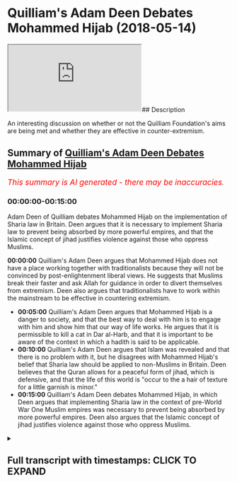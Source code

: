 # Quilliam's Adam Deen Debates Mohammed Hijab (2018-05-14)

<iframe loading='lazy' allow='autoplay' src='https://www.youtube.com/embed/-Hi57tuW-OI'></iframe>## Description

An interesting discussion on whether or not the Quilliam Foundation's aims are being met and whether they are effective in counter-extremism.

## Summary of [Quilliam's Adam Deen Debates Mohammed Hijab](https://www.youtube.com/watch?v=-Hi57tuW-OI)


*<span style="color:red; font-size:125%">This summary is AI generated - there may be inaccuracies</span>. [](/)*

### <a onclick="modifyYTiframeseektime('0')">00:00:00-00:15:00</a>

Adam Deen of Quilliam debates Mohammed Hijab on the implementation of Sharia law in Britain. Deen argues that it is necessary to implement Sharia law to prevent being absorbed by more powerful empires, and that the Islamic concept of jihad justifies violence against those who oppress Muslims.

**<a onclick="modifyYTiframeseektime('0')">00:00:00</a>** Quilliam's Adam Deen argues that Mohammed Hijab does not have a place working together with traditionalists because they will not be convinced by post-enlightenment liberal views. He suggests that Muslims break their faster and ask Allah for guidance in order to divert themselves from extremism. Deen also argues that traditionalists have to work within the mainstream to be effective in countering extremism.
* **<a onclick="modifyYTiframeseektime('300')">00:05:00</a>** Quilliam's Adam Deen argues that Mohammed Hijab is a danger to society, and that the best way to deal with him is to engage with him and show him that our way of life works. He argues that it is permissible to kill a cat in Dar al-Harb, and that it is important to be aware of the context in which a hadith is said to be applicable.
* **<a onclick="modifyYTiframeseektime('600')">00:10:00</a>** Quilliam's Adam Deen argues that Islam was revealed and that there is no problem with it, but he disagrees with Mohammed Hijab's belief that Sharia law should be applied to non-Muslims in Britain. Deen believes that the Quran allows for a peaceful form of jihad, which is defensive, and that the life of this world is "occur to the a hair of texture for a little garnish is minor."
* **<a onclick="modifyYTiframeseektime('900')">00:15:00</a>** Quilliam's Adam Deen debates Mohammed Hijab, in which Deen argues that implementing Sharia law in the context of pre-World War One Muslim empires was necessary to prevent being absorbed by more powerful empires. Deen also argues that the Islamic concept of jihad justifies violence against those who oppress Muslims.

<details><summary><h2>Full transcript with timestamps: CLICK TO EXPAND</h2></summary>

<a onclick="modifyYTiframeseektime('0')">0:00:00</a> you're in my opinion in my humble  
<a onclick="modifyYTiframeseektime('2')">0:00:02</a> opinion yeah I've been I've seen a  
<a onclick="modifyYTiframeseektime('4')">0:00:04</a> couple of things and heard a couple of  
<a onclick="modifyYTiframeseektime('5')">0:00:05</a> things of imagine ours yeah I've seen  
<a onclick="modifyYTiframeseektime('7')">0:00:07</a> and heard it and I've seen what you have  
<a onclick="modifyYTiframeseektime('8')">0:00:08</a> to say and I heard what you have to say  
<a onclick="modifyYTiframeseektime('10')">0:00:10</a> in my humble opinion it makes no sense  
<a onclick="modifyYTiframeseektime('12')">0:00:12</a> for you to be working together  
<a onclick="modifyYTiframeseektime('15')">0:00:15</a> you're more you're more online or you're  
<a onclick="modifyYTiframeseektime('19')">0:00:19</a> more Center ground in the sense of  
<a onclick="modifyYTiframeseektime('21')">0:00:21</a> Islamic traditionalism in fact I  
<a onclick="modifyYTiframeseektime('23')">0:00:23</a> genuinely do believe that if you  
<a onclick="modifyYTiframeseektime('26')">0:00:26</a> actually voiced your opinion in a public  
<a onclick="modifyYTiframeseektime('28')">0:00:28</a> platform yeah maybe you maybe you  
<a onclick="modifyYTiframeseektime('30')">0:00:30</a> reprimand you say this is wrong okay in  
<a onclick="modifyYTiframeseektime('33')">0:00:33</a> that case you need to make very clear  
<a onclick="modifyYTiframeseektime('35')">0:00:35</a> because the fingers look my opinion on  
<a onclick="modifyYTiframeseektime('38')">0:00:38</a> Quilliam is that it doesn't it doesn't  
<a onclick="modifyYTiframeseektime('40')">0:00:40</a> help counter extremism this is working  
<a onclick="modifyYTiframeseektime('42')">0:00:42</a> the wrong strategies well I reckon let  
<a onclick="modifyYTiframeseektime('44')">0:00:44</a> me tell you something I reckon we do the  
<a onclick="modifyYTiframeseektime('46')">0:00:46</a> best counter extremist work and that's  
<a onclick="modifyYTiframeseektime('47')">0:00:47</a> know when I say we I'm not talking about  
<a onclick="modifyYTiframeseektime('49')">0:00:49</a> me I'm talking about people that are  
<a onclick="modifyYTiframeseektime('51')">0:00:51</a> traditionalists I'm not talking about me  
<a onclick="modifyYTiframeseektime('52')">0:00:52</a> well I'll tell you why I tell you why  
<a onclick="modifyYTiframeseektime('54')">0:00:54</a> but the problem is do traditional ideas  
<a onclick="modifyYTiframeseektime('56')">0:00:56</a> a lot of you believe it anyways we've  
<a onclick="modifyYTiframeseektime('59')">0:00:59</a> come to that conclusion I was going to  
<a onclick="modifyYTiframeseektime('60')">0:01:00</a> say she was this Adam listen yeah look  
<a onclick="modifyYTiframeseektime('63')">0:01:03</a> this is the way to deal with extremism  
<a onclick="modifyYTiframeseektime('67')">0:01:07</a> in my opinion you could take it policy  
<a onclick="modifyYTiframeseektime('69')">0:01:09</a> or recommendation throw it in the bin  
<a onclick="modifyYTiframeseektime('71')">0:01:11</a> use it do whatever you wanna do if  
<a onclick="modifyYTiframeseektime('73')">0:01:13</a> you're serious about it okay do not work  
<a onclick="modifyYTiframeseektime('76')">0:01:16</a> with people who are to the Muslim  
<a onclick="modifyYTiframeseektime('79')">0:01:19</a> community seen as not helping or not  
<a onclick="modifyYTiframeseektime('83')">0:01:23</a> helpful people like Majid know us  
<a onclick="modifyYTiframeseektime('84')">0:01:24</a> because he's not like you he's very much  
<a onclick="modifyYTiframeseektime('87')">0:01:27</a> against Islam in many aspects of Muslims  
<a onclick="modifyYTiframeseektime('89')">0:01:29</a> and in our opinion and our penis our  
<a onclick="modifyYTiframeseektime('91')">0:01:31</a> subjective opinion no problem that's  
<a onclick="modifyYTiframeseektime('93')">0:01:33</a> number one free yourself from Rosana  
<a onclick="modifyYTiframeseektime('94')">0:01:34</a> videos number two what you've got to do  
<a onclick="modifyYTiframeseektime('96')">0:01:36</a> is you've gotta work within the  
<a onclick="modifyYTiframeseektime('99')">0:01:39</a> framework Muslims that let me tell you  
<a onclick="modifyYTiframeseektime('100')">0:01:40</a> this candidly and clearly for you to  
<a onclick="modifyYTiframeseektime('102')">0:01:42</a> hear please if you're serious about  
<a onclick="modifyYTiframeseektime('104')">0:01:44</a> countering extremism listen to I'm  
<a onclick="modifyYTiframeseektime('106')">0:01:46</a> saying Muslims are have decided or are  
<a onclick="modifyYTiframeseektime('109')">0:01:49</a> about to decide to blow themselves up  
<a onclick="modifyYTiframeseektime('111')">0:01:51</a> yeah on a train or on a plane or an  
<a onclick="modifyYTiframeseektime('116')">0:01:56</a> automobile whoever may be those  
<a onclick="modifyYTiframeseektime('119')">0:01:59</a> individuals will not be convinced by the  
<a onclick="modifyYTiframeseektime('123')">0:02:03</a> rhetoric of post-enlightenment they will  
<a onclick="modifyYTiframeseektime('126')">0:02:06</a> not be  
<a onclick="modifyYTiframeseektime('127')">0:02:07</a> let me tell you why because they will  
<a onclick="modifyYTiframeseektime('131')">0:02:11</a> not be convinced by post-enlightenment  
<a onclick="modifyYTiframeseektime('134')">0:02:14</a> liberal istic the Democratic reasoning  
<a onclick="modifyYTiframeseektime('137')">0:02:17</a> they can only be convinced they can only  
<a onclick="modifyYTiframeseektime('141')">0:02:21</a> and will only be convinced those  
<a onclick="modifyYTiframeseektime('144')">0:02:24</a> individuals are discredited by the  
<a onclick="modifyYTiframeseektime('148')">0:02:28</a> Muslim community yes yes they're  
<a onclick="modifyYTiframeseektime('150')">0:02:30</a> discredited but opposed I'm not saying  
<a onclick="modifyYTiframeseektime('151')">0:02:31</a> that they have no knowledge I'm not  
<a onclick="modifyYTiframeseektime('153')">0:02:33</a> saying this but thank you within the  
<a onclick="modifyYTiframeseektime('154')">0:02:34</a> tradition no they don't really because  
<a onclick="modifyYTiframeseektime('156')">0:02:36</a> they're saying things which are let me  
<a onclick="modifyYTiframeseektime('157')">0:02:37</a> tell you what let me never say so how to  
<a onclick="modifyYTiframeseektime('158')">0:02:38</a> please do that no I do them say that you  
<a onclick="modifyYTiframeseektime('161')">0:02:41</a> can break your faster ask of time  
<a onclick="modifyYTiframeseektime('162')">0:02:42</a> according to yes yeah I'm sorry opinion  
<a onclick="modifyYTiframeseektime('166')">0:02:46</a> could be of the many others are the  
<a onclick="modifyYTiframeseektime('168')">0:02:48</a> opinions are very much isolated yeah but  
<a onclick="modifyYTiframeseektime('170')">0:02:50</a> it's very opinion no but it's not  
<a onclick="modifyYTiframeseektime('172')">0:02:52</a> mainstream second you have to work  
<a onclick="modifyYTiframeseektime('175')">0:02:55</a> within the mainstream news mainstream no  
<a onclick="modifyYTiframeseektime('179')">0:02:59</a> mainstream no no no there is a  
<a onclick="modifyYTiframeseektime('181')">0:03:01</a> mainstream traditional there's a  
<a onclick="modifyYTiframeseektime('182')">0:03:02</a> Scholastic for this university it's not  
<a onclick="modifyYTiframeseektime('186')">0:03:06</a> it's a one-person no it's not it's what  
<a onclick="modifyYTiframeseektime('189')">0:03:09</a> tell me where it says they don't do the  
<a onclick="modifyYTiframeseektime('191')">0:03:11</a> reflection like that it is a but were  
<a onclick="modifyYTiframeseektime('193')">0:03:13</a> supported by us no no I have not my  
<a onclick="modifyYTiframeseektime('196')">0:03:16</a> district 12 medium for me I know trust  
<a onclick="modifyYTiframeseektime('198')">0:03:18</a> me they don't have a legend like that  
<a onclick="modifyYTiframeseektime('199')">0:03:19</a> yeah they don't have a legend they have  
<a onclick="modifyYTiframeseektime('200')">0:03:20</a> to have some power we they have to work  
<a onclick="modifyYTiframeseektime('201')">0:03:21</a> these guys tomorrow and these guys who  
<a onclick="modifyYTiframeseektime('204')">0:03:24</a> are just credited in their own right  
<a onclick="modifyYTiframeseektime('205')">0:03:25</a> trust me who's the leader of us are now  
<a onclick="modifyYTiframeseektime('210')">0:03:30</a> is completely discredited in the Muslim  
<a onclick="modifyYTiframeseektime('212')">0:03:32</a> world you should know this yeah okay now  
<a onclick="modifyYTiframeseektime('214')">0:03:34</a> I'm not saying he doesn't have any  
<a onclick="modifyYTiframeseektime('215')">0:03:35</a> knowledge but it is no problem listen to  
<a onclick="modifyYTiframeseektime('218')">0:03:38</a> me what I'm saying to you candidly and  
<a onclick="modifyYTiframeseektime('221')">0:03:41</a> clearly yeah is that if you're serious  
<a onclick="modifyYTiframeseektime('223')">0:03:43</a> about seriously you want to stop people  
<a onclick="modifyYTiframeseektime('226')">0:03:46</a> blowing themselves up full stop yeah you  
<a onclick="modifyYTiframeseektime('228')">0:03:48</a> want to stop here killing and this and  
<a onclick="modifyYTiframeseektime('230')">0:03:50</a> that I want to do the same thing maybe  
<a onclick="modifyYTiframeseektime('231')">0:03:51</a> we have different reasons for the minute  
<a onclick="modifyYTiframeseektime('232')">0:03:52</a> maybe you mean imagine have different  
<a onclick="modifyYTiframeseektime('234')">0:03:54</a> reasons for doing it maybe me and the  
<a onclick="modifyYTiframeseektime('236')">0:03:56</a> government of Britain have the reason  
<a onclick="modifyYTiframeseektime('237')">0:03:57</a> for doing it  
<a onclick="modifyYTiframeseektime('238')">0:03:58</a> we have different reasons for doing it  
<a onclick="modifyYTiframeseektime('239')">0:03:59</a> we actually do have different I'm the  
<a onclick="modifyYTiframeseektime('241')">0:04:01</a> reason why I'm doing it is to protect my  
<a onclick="modifyYTiframeseektime('243')">0:04:03</a> own community I'll tell you straight  
<a onclick="modifyYTiframeseektime('244')">0:04:04</a> forward yeah because the first  
<a onclick="modifyYTiframeseektime('246')">0:04:06</a> corruption is a deviant ideology that  
<a onclick="modifyYTiframeseektime('248')">0:04:08</a> they're gonna be following which could  
<a onclick="modifyYTiframeseektime('249')">0:04:09</a> take them out of the slammer together my  
<a onclick="modifyYTiframeseektime('250')">0:04:10</a> opinion yeah that's the first corruption  
<a onclick="modifyYTiframeseektime('252')">0:04:12</a> I want to protect them from that before  
<a onclick="modifyYTiframeseektime('255')">0:04:15</a> anything else that's not war  
<a onclick="modifyYTiframeseektime('257')">0:04:17</a> so here what I'm saying is if you're  
<a onclick="modifyYTiframeseektime('259')">0:04:19</a> really serious about that you need to  
<a onclick="modifyYTiframeseektime('261')">0:04:21</a> join you need to free yourselves from  
<a onclick="modifyYTiframeseektime('264')">0:04:24</a> those individuals who are completely  
<a onclick="modifyYTiframeseektime('265')">0:04:25</a> discredited for in the Muslim community  
<a onclick="modifyYTiframeseektime('266')">0:04:26</a> and then you need to equip yourself with  
<a onclick="modifyYTiframeseektime('269')">0:04:29</a> the traditional knowledge that I'm sure  
<a onclick="modifyYTiframeseektime('270')">0:04:30</a> you have some basis on that and then you  
<a onclick="modifyYTiframeseektime('272')">0:04:32</a> have to join those traditionalists who  
<a onclick="modifyYTiframeseektime('275')">0:04:35</a> work within the tradition the mainstream  
<a onclick="modifyYTiframeseektime('277')">0:04:37</a> tradition well talk about a form of that  
<a onclick="modifyYTiframeseektime('279')">0:04:39</a> head etc in order to try and divert  
<a onclick="modifyYTiframeseektime('282')">0:04:42</a> those people away using that rhetoric  
<a onclick="modifyYTiframeseektime('284')">0:04:44</a> the post-enlightenment rhetoric works  
<a onclick="modifyYTiframeseektime('286')">0:04:46</a> with the British public  
<a onclick="modifyYTiframeseektime('288')">0:04:48</a> you know non-muslims really well I'm  
<a onclick="modifyYTiframeseektime('290')">0:04:50</a> telling you but it does not work with  
<a onclick="modifyYTiframeseektime('292')">0:04:52</a> someone who's about to kill some some  
<a onclick="modifyYTiframeseektime('294')">0:04:54</a> people during the sanest point someone  
<a onclick="modifyYTiframeseektime('297')">0:04:57</a> who's gonna blow themselves up if  
<a onclick="modifyYTiframeseektime('298')">0:04:58</a> someone says look it's not very  
<a onclick="modifyYTiframeseektime('299')">0:04:59</a> democratic what you're doing yeah  
<a onclick="modifyYTiframeseektime('300')">0:05:00</a> freedom of speech and exertion listen  
<a onclick="modifyYTiframeseektime('302')">0:05:02</a> man I'm proposing freedom of speech  
<a onclick="modifyYTiframeseektime('304')">0:05:04</a> exactly that's exactly right he's gonna  
<a onclick="modifyYTiframeseektime('306')">0:05:06</a> give him fuel and energy and yeah what  
<a onclick="modifyYTiframeseektime('309')">0:05:09</a> he needs is someone to come to him and  
<a onclick="modifyYTiframeseektime('311')">0:05:11</a> say listen okay let me trace ensuring I  
<a onclick="modifyYTiframeseektime('313')">0:05:13</a> know I'm not saying it's you I'm saying  
<a onclick="modifyYTiframeseektime('315')">0:05:15</a> that what he this guy needs what this  
<a onclick="modifyYTiframeseektime('317')">0:05:17</a> guy needs is that he's about to blow  
<a onclick="modifyYTiframeseektime('318')">0:05:18</a> himself up I'm not taking the credit for  
<a onclick="modifyYTiframeseektime('320')">0:05:20</a> myself Allah yeah a lot of people win  
<a onclick="modifyYTiframeseektime('322')">0:05:22</a> the dollars in a lot of the Messiah the  
<a onclick="modifyYTiframeseektime('327')">0:05:27</a> mâche particularly yeah those who are  
<a onclick="modifyYTiframeseektime('329')">0:05:29</a> very engrossed in the traditional works  
<a onclick="modifyYTiframeseektime('331')">0:05:31</a> yeah they are in my opinion the  
<a onclick="modifyYTiframeseektime('334')">0:05:34</a> frontline of the radical izing people in  
<a onclick="modifyYTiframeseektime('335')">0:05:35</a> that same way that we talked about when  
<a onclick="modifyYTiframeseektime('337')">0:05:37</a> we say D radical I think we're talking  
<a onclick="modifyYTiframeseektime('338')">0:05:38</a> about stopping them from blowing  
<a onclick="modifyYTiframeseektime('339')">0:05:39</a> themselves up you know why because they  
<a onclick="modifyYTiframeseektime('341')">0:05:41</a> bring those guys to the corner and they  
<a onclick="modifyYTiframeseektime('343')">0:05:43</a> say you know what you know what you're  
<a onclick="modifyYTiframeseektime('344')">0:05:44</a> doing here it goes against this Quranic  
<a onclick="modifyYTiframeseektime('346')">0:05:46</a> verse and that's gonna do yeah for the  
<a onclick="modifyYTiframeseektime('348')">0:05:48</a> concept  
<a onclick="modifyYTiframeseektime('351')">0:05:51</a> the harp looks what you say to a second  
<a onclick="modifyYTiframeseektime('356')">0:05:56</a> harm done Islam not harm the harp is  
<a onclick="modifyYTiframeseektime('363')">0:06:03</a> where wars happening yeah no problem  
<a onclick="modifyYTiframeseektime('365')">0:06:05</a> you someone comes to you and says I  
<a onclick="modifyYTiframeseektime('367')">0:06:07</a> believe our internal heart say no  
<a onclick="modifyYTiframeseektime('369')">0:06:09</a> problem so you say to Adam say Donnell  
<a onclick="modifyYTiframeseektime('371')">0:06:11</a> hug for those who believe in it means  
<a onclick="modifyYTiframeseektime('373')">0:06:13</a> the place of war say I agree no problem  
<a onclick="modifyYTiframeseektime('375')">0:06:15</a> we believe we're in that were happy yeah  
<a onclick="modifyYTiframeseektime('376')">0:06:16</a> no problem yeah how would you deal with  
<a onclick="modifyYTiframeseektime('378')">0:06:18</a> that individual I'm asking you  
<a onclick="modifyYTiframeseektime('380')">0:06:20</a> I mean I'm this is a bit of a training  
<a onclick="modifyYTiframeseektime('381')">0:06:21</a> now I'm not saying that you need it but  
<a onclick="modifyYTiframeseektime('382')">0:06:22</a> a bit of a training I'm saying I'm a  
<a onclick="modifyYTiframeseektime('384')">0:06:24</a> radical I'm coming to you nam say look  
<a onclick="modifyYTiframeseektime('385')">0:06:25</a> we're in dar al-harb  
<a onclick="modifyYTiframeseektime('387')">0:06:27</a> we're in the place of war how we're  
<a onclick="modifyYTiframeseektime('388')">0:06:28</a> going to how would you come to this I  
<a onclick="modifyYTiframeseektime('392')">0:06:32</a> someone come to you are you gonna say it  
<a onclick="modifyYTiframeseektime('394')">0:06:34</a> was very undemocratic is irrational he's  
<a onclick="modifyYTiframeseektime('396')">0:06:36</a> gonna say you know I don't care about  
<a onclick="modifyYTiframeseektime('397')">0:06:37</a> democracy and I've got my own  
<a onclick="modifyYTiframeseektime('398')">0:06:38</a> rationality I'm gonna kill the guy  
<a onclick="modifyYTiframeseektime('401')">0:06:41</a> how would you do with it would instruct  
<a onclick="modifyYTiframeseektime('404')">0:06:44</a> identification okay he sees he's going  
<a onclick="modifyYTiframeseektime('410')">0:06:50</a> to say look we've got Adam Dean versus  
<a onclick="modifyYTiframeseektime('412')">0:06:52</a> in mocha Dhamma I'm gonna take no Kodama  
<a onclick="modifyYTiframeseektime('414')">0:06:54</a> because Adam Dean is not trained  
<a onclick="modifyYTiframeseektime('415')">0:06:55</a> Islamically it doesn't have the Arabic  
<a onclick="modifyYTiframeseektime('417')">0:06:57</a> language etc ethnic Adama is that a  
<a onclick="modifyYTiframeseektime('419')">0:06:59</a> mountain I'm going to take him over the  
<a onclick="modifyYTiframeseektime('420')">0:07:00</a> new because he knows more about them  
<a onclick="modifyYTiframeseektime('422')">0:07:02</a> than you . case closed do you know how  
<a onclick="modifyYTiframeseektime('424')">0:07:04</a> to do with it someone comes to you says  
<a onclick="modifyYTiframeseektime('426')">0:07:06</a> Darryl harp I believe I'm in Dar harpeia  
<a onclick="modifyYTiframeseektime('428')">0:07:08</a> say ok no problem let's take for the  
<a onclick="modifyYTiframeseektime('430')">0:07:10</a> sake of argument $1 have we're a place  
<a onclick="modifyYTiframeseektime('431')">0:07:11</a> of war you know he says to them first  
<a onclick="modifyYTiframeseektime('433')">0:07:13</a> question  
<a onclick="modifyYTiframeseektime('435')">0:07:15</a> is it okay to kill a cat in Darla harp  
<a onclick="modifyYTiframeseektime('438')">0:07:18</a> first question this is a training now  
<a onclick="modifyYTiframeseektime('441')">0:07:21</a> hope the quillion  
<a onclick="modifyYTiframeseektime('442')">0:07:22</a> who guys there they're listening you  
<a onclick="modifyYTiframeseektime('444')">0:07:24</a> said - is it okay to kill a cat in  
<a onclick="modifyYTiframeseektime('446')">0:07:26</a> Darryl hunt it's okay  
<a onclick="modifyYTiframeseektime('448')">0:07:28</a> what is he gonna say he's gonna say no  
<a onclick="modifyYTiframeseektime('452')">0:07:32</a> it's not okay if he knows anything you  
<a onclick="modifyYTiframeseektime('453')">0:07:33</a> say no i don't know actually i don't  
<a onclick="modifyYTiframeseektime('455')">0:07:35</a> know i say what the hadith of the woman  
<a onclick="modifyYTiframeseektime('457')">0:07:37</a> that killed at the torture the catch to  
<a onclick="modifyYTiframeseektime('458')">0:07:38</a> go to hell yeah okay fine  
<a onclick="modifyYTiframeseektime('460')">0:07:40</a> it's killing a cat Haram yes is it Haram  
<a onclick="modifyYTiframeseektime('464')">0:07:44</a> in Donnell harm and Donnell Islam yes  
<a onclick="modifyYTiframeseektime('467')">0:07:47</a> how do we know is how I'm in both places  
<a onclick="modifyYTiframeseektime('469')">0:07:49</a> because there's no reason for us to  
<a onclick="modifyYTiframeseektime('471')">0:07:51</a> believe that this general rule is not  
<a onclick="modifyYTiframeseektime('474')">0:07:54</a> applicable at dar al-harb be fine  
<a onclick="modifyYTiframeseektime('477')">0:07:57</a> let's take you to the next step is it  
<a onclick="modifyYTiframeseektime('479')">0:07:59</a> Haram to kill a child a baby in Donnell  
<a onclick="modifyYTiframeseektime('481')">0:08:01</a> harm of course why because you know it's  
<a onclick="modifyYTiframeseektime('484')">0:08:04</a> Haram to kill and a burrito member hala  
<a onclick="modifyYTiframeseektime('486')">0:08:06</a> hala who call it the Prophet told us  
<a onclick="modifyYTiframeseektime('488')">0:08:08</a> straightforwardly that McKenna Ali her  
<a onclick="modifyYTiframeseektime('491')">0:08:11</a> and took Kyle when the woman was killed  
<a onclick="modifyYTiframeseektime('492')">0:08:12</a> in the battlefield he said it wasn't for  
<a onclick="modifyYTiframeseektime('494')">0:08:14</a> her to be killed fine so he huh yes  
<a onclick="modifyYTiframeseektime('497')">0:08:17</a> What did he say say fine so killing  
<a onclick="modifyYTiframeseektime('503')">0:08:23</a> civilians whether it be in double its  
<a onclick="modifyYTiframeseektime('505')">0:08:25</a> level then he's going to say okay well  
<a onclick="modifyYTiframeseektime('507')">0:08:27</a> you know you make a point this hadith  
<a onclick="modifyYTiframeseektime('509')">0:08:29</a> Makenna Makenna and yeah when they  
<a onclick="modifyYTiframeseektime('514')">0:08:34</a> killed children accidentally and they  
<a onclick="modifyYTiframeseektime('517')">0:08:37</a> said don't worry there they all said  
<a onclick="modifyYTiframeseektime('525')">0:08:45</a> excellent put in context and what is it  
<a onclick="modifyYTiframeseektime('531')">0:08:51</a> Saudis all these oh no it doesn't  
<a onclick="modifyYTiframeseektime('539')">0:08:59</a> because one lie it works because he will  
<a onclick="modifyYTiframeseektime('542')">0:09:02</a> I can give you the testimonials brother  
<a onclick="modifyYTiframeseektime('544')">0:09:04</a> you know we might do we might get you  
<a onclick="modifyYTiframeseektime('546')">0:09:06</a> alive because I the beginning of this  
<a onclick="modifyYTiframeseektime('548')">0:09:08</a> discussion I said you look what measure  
<a onclick="modifyYTiframeseektime('550')">0:09:10</a> what way of measuring yeah your success  
<a onclick="modifyYTiframeseektime('553')">0:09:13</a> in terms of counter extremism as Lackey  
<a onclick="modifyYTiframeseektime('555')">0:09:15</a> cooler yeah and you said really we have  
<a onclick="modifyYTiframeseektime('557')">0:09:17</a> some things here and there we know it's  
<a onclick="modifyYTiframeseektime('558')">0:09:18</a> trivial or whatever I'm saying should we  
<a onclick="modifyYTiframeseektime('560')">0:09:20</a> have a neutral exactly but on the ground  
<a onclick="modifyYTiframeseektime('563')">0:09:23</a> people that are actually in prison yes  
<a onclick="modifyYTiframeseektime('565')">0:09:25</a> that we engage with I'm telling you our  
<a onclick="modifyYTiframeseektime('568')">0:09:28</a> way actually today they disavow their  
<a onclick="modifyYTiframeseektime('571')">0:09:31</a> extreme no problems while they're like  
<a onclick="modifyYTiframeseektime('572')">0:09:32</a> that consider we've got people that  
<a onclick="modifyYTiframeseektime('574')">0:09:34</a> we've actually gone live like well like  
<a onclick="modifyYTiframeseektime('577')">0:09:37</a> well like well like well like our way  
<a onclick="modifyYTiframeseektime('582')">0:09:42</a> works Doodle white because do you know  
<a onclick="modifyYTiframeseektime('585')">0:09:45</a> why are we that's nice saying al Qaeda  
<a onclick="modifyYTiframeseektime('588')">0:09:48</a> takes people away from Isis  
<a onclick="modifyYTiframeseektime('591')">0:09:51</a> yeah and they join outside and they say  
<a onclick="modifyYTiframeseektime('593')">0:09:53</a> well lucky it works no no well it  
<a onclick="modifyYTiframeseektime('597')">0:09:57</a> depends you're taking them away from  
<a onclick="modifyYTiframeseektime('599')">0:09:59</a> being jihadist yeah it's God's what's  
<a onclick="modifyYTiframeseektime('603')">0:10:03</a> wrong yeah but good is just as well no  
<a onclick="modifyYTiframeseektime('606')">0:10:06</a> problem it's an idea no sir  
<a onclick="modifyYTiframeseektime('609')">0:10:09</a> Islam was revealed there was a  
<a onclick="modifyYTiframeseektime('610')">0:10:10</a> historical come no problem but he's  
<a onclick="modifyYTiframeseektime('612')">0:10:12</a> saying the hand stupid to listen to  
<a onclick="modifyYTiframeseektime('615')">0:10:15</a> who's the person who says I'm gonna cut  
<a onclick="modifyYTiframeseektime('617')">0:10:17</a> the handle I'm not saying that we should  
<a onclick="modifyYTiframeseektime('622')">0:10:22</a> cut the handle treat the thief that's  
<a onclick="modifyYTiframeseektime('623')">0:10:23</a> what I'm saying yeah already I will do  
<a onclick="modifyYTiframeseektime('628')">0:10:28</a> it anyway I'm saying you know what  
<a onclick="modifyYTiframeseektime('633')">0:10:33</a> affects the British public  
<a onclick="modifyYTiframeseektime('635')">0:10:35</a> Cyril hokum is what the Quran says what  
<a onclick="modifyYTiframeseektime('638')">0:10:38</a> the hadith says 1001 is implemented  
<a onclick="modifyYTiframeseektime('640')">0:10:40</a> let's talk what affects the British  
<a onclick="modifyYTiframeseektime('644')">0:10:44</a> public not Cyril hokum I can walk around  
<a onclick="modifyYTiframeseektime('646')">0:10:46</a> in my heart and my brain now listen to  
<a onclick="modifyYTiframeseektime('649')">0:10:49</a> me and believe in my heart in my brain  
<a onclick="modifyYTiframeseektime('651')">0:10:51</a> that actually if all the conditions are  
<a onclick="modifyYTiframeseektime('654')">0:10:54</a> met and this and that no preventers are  
<a onclick="modifyYTiframeseektime('655')">0:10:55</a> in place and we lived in a Muslim  
<a onclick="modifyYTiframeseektime('658')">0:10:58</a> country that you know the penis of love  
<a onclick="modifyYTiframeseektime('660')">0:11:00</a> car in the hand off is the most  
<a onclick="modifyYTiframeseektime('661')">0:11:01</a> beneficial one whoever does that my  
<a onclick="modifyYTiframeseektime('664')">0:11:04</a> belief will ever manifest itself in a  
<a onclick="modifyYTiframeseektime('666')">0:11:06</a> sociological environment it will never  
<a onclick="modifyYTiframeseektime('669')">0:11:09</a> ever mean please wait it will never  
<a onclick="modifyYTiframeseektime('673')">0:11:13</a> manifest itself for the social it has no  
<a onclick="modifyYTiframeseektime('675')">0:11:15</a> implications on the British public  
<a onclick="modifyYTiframeseektime('677')">0:11:17</a> because I don't believe any of the  
<a onclick="modifyYTiframeseektime('679')">0:11:19</a> Sharia law is applicable to non-muslims  
<a onclick="modifyYTiframeseektime('681')">0:11:21</a> any of it and you're not praying not  
<a onclick="modifyYTiframeseektime('683')">0:11:23</a> fasting not hai jab none of it is  
<a onclick="modifyYTiframeseektime('685')">0:11:25</a> applicable to the British non-muslim  
<a onclick="modifyYTiframeseektime('687')">0:11:27</a> public stealing yes not apostasy all of  
<a onclick="modifyYTiframeseektime('690')">0:11:30</a> that is not applicable in Britain  
<a onclick="modifyYTiframeseektime('692')">0:11:32</a> so here Ceylon as a hokum I believe is  
<a onclick="modifyYTiframeseektime('696')">0:11:36</a> all true but 10 Zeeland implementation I  
<a onclick="modifyYTiframeseektime('700')">0:11:40</a> don't say it's applicable so me and you  
<a onclick="modifyYTiframeseektime('702')">0:11:42</a> have the same our position has the same  
<a onclick="modifyYTiframeseektime('705')">0:11:45</a> effect sociologically if I bring someone  
<a onclick="modifyYTiframeseektime('708')">0:11:48</a> out of blowing themselves up now blowing  
<a onclick="modifyYTiframeseektime('710')">0:11:50</a> someone up does have an effect on the  
<a onclick="modifyYTiframeseektime('712')">0:11:52</a> British public  
<a onclick="modifyYTiframeseektime('712')">0:11:52</a> now British public don't give a damn if  
<a onclick="modifyYTiframeseektime('714')">0:11:54</a> I if I think in my heart that you know  
<a onclick="modifyYTiframeseektime('716')">0:11:56</a> if I lived in an all the Muslim country  
<a onclick="modifyYTiframeseektime('718')">0:11:58</a> and this and that the hand comes off  
<a onclick="modifyYTiframeseektime('719')">0:11:59</a> they don't give a damn fighting back  
<a onclick="modifyYTiframeseektime('721')">0:12:01</a> it's not gonna affect their daily life  
<a onclick="modifyYTiframeseektime('722')">0:12:02</a> but what is gonna affect their daily  
<a onclick="modifyYTiframeseektime('724')">0:12:04</a> life if I blow myself up what they need  
<a onclick="modifyYTiframeseektime('726')">0:12:06</a> but the problem was they need at the  
<a onclick="modifyYTiframeseektime('728')">0:12:08</a> problem with the guy that you're talking  
<a onclick="modifyYTiframeseektime('730')">0:12:10</a> to you  
<a onclick="modifyYTiframeseektime('730')">0:12:10</a> right he's been inducted with these  
<a onclick="modifyYTiframeseektime('732')">0:12:12</a> ideas he would consider you in a  
<a onclick="modifyYTiframeseektime('734')">0:12:14</a> hypocrite because he would say you're  
<a onclick="modifyYTiframeseektime('736')">0:12:16</a> being selected with the hats why because  
<a onclick="modifyYTiframeseektime('752')">0:12:32</a> here you have to understand the  
<a onclick="modifyYTiframeseektime('754')">0:12:34</a> difference the Quran says were Malik ami  
<a onclick="modifyYTiframeseektime('757')">0:12:37</a> de la cultura in true circle to be loved  
<a onclick="modifyYTiframeseektime('760')">0:12:40</a> our humble haya to dunya Roman higher to  
<a onclick="modifyYTiframeseektime('764')">0:12:44</a> dunya fill affinity luckily what is it  
<a onclick="modifyYTiframeseektime('766')">0:12:46</a> true this one of the things that the  
<a onclick="modifyYTiframeseektime('768')">0:12:48</a> general is they say a lot of the time  
<a onclick="modifyYTiframeseektime('769')">0:12:49</a> one of the main verses that they use is  
<a onclick="modifyYTiframeseektime('771')">0:12:51</a> the Taliban through the Toba why don't  
<a onclick="modifyYTiframeseektime('774')">0:12:54</a> you go out and fight when I said when I  
<a onclick="modifyYTiframeseektime('777')">0:12:57</a> said to you fight in the way of Allah  
<a onclick="modifyYTiframeseektime('780')">0:13:00</a> why is it why is it a circle to allowed  
<a onclick="modifyYTiframeseektime('783')">0:13:03</a> that you come that you cling on to the  
<a onclick="modifyYTiframeseektime('785')">0:13:05</a> earth one of the tomb fill higher table  
<a onclick="modifyYTiframeseektime('787')">0:13:07</a> higher to dunya are you happy with this  
<a onclick="modifyYTiframeseektime('789')">0:13:09</a> world well hiya dunya Phil Ashkenazi  
<a onclick="modifyYTiframeseektime('791')">0:13:11</a> luckily why is the life of this world  
<a onclick="modifyYTiframeseektime('793')">0:13:13</a> occur to the a hair of texture for a  
<a onclick="modifyYTiframeseektime('795')">0:13:15</a> little garnish is minor now having said  
<a onclick="modifyYTiframeseektime('798')">0:13:18</a> that now the first thing I'll say is  
<a onclick="modifyYTiframeseektime('800')">0:13:20</a> them okay the Quran says melaku either  
<a onclick="modifyYTiframeseektime('804')">0:13:24</a> peel alaikum when it said to you  
<a onclick="modifyYTiframeseektime('808')">0:13:28</a> fight in the way of our who's speaking  
<a onclick="modifyYTiframeseektime('809')">0:13:29</a> no a la piel alaikum  
<a onclick="modifyYTiframeseektime('814')">0:13:34</a> all of the festoon of this verse 8 when  
<a onclick="modifyYTiframeseektime('816')">0:13:36</a> the Amir marks a demon makes a really  
<a onclick="modifyYTiframeseektime('819')">0:13:39</a> interesting book and I'm hearing the  
<a onclick="modifyYTiframeseektime('820')">0:13:40</a> leader mark sage what makes a really  
<a onclick="modifyYTiframeseektime('822')">0:13:42</a> interesting book could lead the last  
<a onclick="modifyYTiframeseektime('823')">0:13:43</a> jihad  
<a onclick="modifyYTiframeseektime('824')">0:13:44</a> one of the main books he even realize he  
<a onclick="modifyYTiframeseektime('828')">0:13:48</a> said not Muslim he realizes that  
<a onclick="modifyYTiframeseektime('829')">0:13:49</a> actually this whole physical jihad  
<a onclick="modifyYTiframeseektime('832')">0:13:52</a> what's required for it to be effective  
<a onclick="modifyYTiframeseektime('834')">0:13:54</a> or to actually work is a leader in the  
<a onclick="modifyYTiframeseektime('837')">0:13:57</a> country in these things just like any  
<a onclick="modifyYTiframeseektime('838')">0:13:58</a> country has its leaders and soldiers  
<a onclick="modifyYTiframeseektime('839')">0:13:59</a> whoever yeah same thing now that we have  
<a onclick="modifyYTiframeseektime('842')">0:14:02</a> a fragmented Ouma there is no jihad like  
<a onclick="modifyYTiframeseektime('845')">0:14:05</a> that except for the defensive one the  
<a onclick="modifyYTiframeseektime('847')">0:14:07</a> defensive wondering if someone comes and  
<a onclick="modifyYTiframeseektime('849')">0:14:09</a> kills you and tries to your town and  
<a onclick="modifyYTiframeseektime('851')">0:14:11</a> these things so you have to find  
<a onclick="modifyYTiframeseektime('852')">0:14:12</a> offensive jihad today we don't have a  
<a onclick="modifyYTiframeseektime('854')">0:14:14</a> first block in this world  
<a onclick="modifyYTiframeseektime('855')">0:14:15</a> toxiel and yes toxiel and if you had you  
<a onclick="modifyYTiframeseektime('859')">0:14:19</a> don't believe in no wait sorry yes to  
<a onclick="modifyYTiframeseektime('866')">0:14:26</a> implement the Sharia Ceylon but this is  
<a onclick="modifyYTiframeseektime('869')">0:14:29</a> what you have to differentiate don't see  
<a onclick="modifyYTiframeseektime('871')">0:14:31</a> that awesome  
<a onclick="modifyYTiframeseektime('871')">0:14:31</a> as an [ __ ] you have two kinds of  
<a onclick="modifyYTiframeseektime('873')">0:14:33</a> jihad Luke Adama says you have jihad  
<a onclick="modifyYTiframeseektime('875')">0:14:35</a> differ and you have the pull up the fire  
<a onclick="modifyYTiframeseektime('879')">0:14:39</a> is when you're defending yourself you  
<a onclick="modifyYTiframeseektime('881')">0:14:41</a> had a polyp is when you're pre-empting  
<a onclick="modifyYTiframeseektime('883')">0:14:43</a> jihad you're physically doing these  
<a onclick="modifyYTiframeseektime('884')">0:14:44</a> things yeah so if there was a Muslim  
<a onclick="modifyYTiframeseektime('888')">0:14:48</a> country they have two options jail  
<a onclick="modifyYTiframeseektime('890')">0:14:50</a> defies is fault you have to everybody  
<a onclick="modifyYTiframeseektime('893')">0:14:53</a> have to fight even the woman and I think  
<a onclick="modifyYTiframeseektime('894')">0:14:54</a> in a country they have to fight for to  
<a onclick="modifyYTiframeseektime('896')">0:14:56</a> defend themselves jazakallah now the  
<a onclick="modifyYTiframeseektime('898')">0:14:58</a> scholars talk about how that should be  
<a onclick="modifyYTiframeseektime('900')">0:15:00</a> implemented etc and usually it's  
<a onclick="modifyYTiframeseektime('901')">0:15:01</a> implemented in the context of empires  
<a onclick="modifyYTiframeseektime('903')">0:15:03</a> and really and truly I believe in my  
<a onclick="modifyYTiframeseektime('905')">0:15:05</a> opinion in ask ourselves controversial  
<a onclick="modifyYTiframeseektime('907')">0:15:07</a> but in the framework of the medieval  
<a onclick="modifyYTiframeseektime('909')">0:15:09</a> period it was to prevent  
<a onclick="modifyYTiframeseektime('910')">0:15:10</a> yeah being engulfed and absorbed into  
<a onclick="modifyYTiframeseektime('913')">0:15:13</a> other empires and to preempt that by  
<a onclick="modifyYTiframeseektime('915')">0:15:15</a> absorbing other umpires into its own  
<a onclick="modifyYTiframeseektime('917')">0:15:17</a> empire that's what we had in place these  
<a onclick="modifyYTiframeseektime('919')">0:15:19</a> things are tethered qualified by lots of  
<a onclick="modifyYTiframeseektime('923')">0:15:23</a> other laws for example the doctor and  
<a onclick="modifyYTiframeseektime('926')">0:15:26</a> the me sack that some Muslim countries  
<a onclick="modifyYTiframeseektime('928')">0:15:28</a> can have with other Muslim countries you  
<a onclick="modifyYTiframeseektime('930')">0:15:30</a> could argue the UN you could argue the  
<a onclick="modifyYTiframeseektime('932')">0:15:32</a> UN because the person you have to  
<a onclick="modifyYTiframeseektime('934')">0:15:34</a> understand something I'm sure your  
<a onclick="modifyYTiframeseektime('935')">0:15:35</a> cover-ups understanding the the  
<a onclick="modifyYTiframeseektime('937')">0:15:37</a> pre-world War one  
<a onclick="modifyYTiframeseektime('939')">0:15:39</a> it's completely different to the  
<a onclick="modifyYTiframeseektime('940')">0:15:40</a> post-world War One world completely  
<a onclick="modifyYTiframeseektime('943')">0:15:43</a> different and what lie it's like two O's  
<a onclick="modifyYTiframeseektime('945')">0:15:45</a> three World War one before 1914 everyone  
<a onclick="modifyYTiframeseektime('950')">0:15:50</a> was on expansion all the empires you had  
<a onclick="modifyYTiframeseektime('954')">0:15:54</a> the austro-hungarian Empire you had the  
<a onclick="modifyYTiframeseektime('955')">0:15:55</a> German Empire you had the Prussian  
<a onclick="modifyYTiframeseektime('957')">0:15:57</a> Empire you had the Russian Empire  
<a onclick="modifyYTiframeseektime('959')">0:15:59</a> Ottoman Empire all of these empires were  
<a onclick="modifyYTiframeseektime('962')">0:16:02</a> unashamedly expansionist and imperialist  
<a onclick="modifyYTiframeseektime('965')">0:16:05</a> and it was the menu of the day to be  
<a onclick="modifyYTiframeseektime('967')">0:16:07</a> imperialist in that context Islam says  
<a onclick="modifyYTiframeseektime('970')">0:16:10</a> expand because if you don't expand  
<a onclick="modifyYTiframeseektime('972')">0:16:12</a> you're gonna be expanded upon or whoa  
<a onclick="modifyYTiframeseektime('975')">0:16:15</a> and this is the second option you have  
<a onclick="modifyYTiframeseektime('977')">0:16:17</a> you have none I'm talking about I'm  
<a onclick="modifyYTiframeseektime('979')">0:16:19</a> talking about the proactive oh so you  
<a onclick="modifyYTiframeseektime('982')">0:16:22</a> have you have you can expand or two you  
<a onclick="modifyYTiframeseektime('985')">0:16:25</a> can decide to make agreements with those  
<a onclick="modifyYTiframeseektime('987')">0:16:27</a> other empires such that you both don't  
<a onclick="modifyYTiframeseektime('990')">0:16:30</a> expand both of those things are those  
<a onclick="modifyYTiframeseektime('992')">0:16:32</a> things are reasonable recourses in that  
<a onclick="modifyYTiframeseektime('994')">0:16:34</a> environment yes  
<a onclick="modifyYTiframeseektime('995')">0:16:35</a> post-world War one sorry - it's okay  
<a onclick="modifyYTiframeseektime('999')">0:16:39</a> post-world War post-world War two  
<a onclick="modifyYTiframeseektime('1002')">0:16:42</a> you had the League of Nations which  
<a onclick="modifyYTiframeseektime('1003')">0:16:43</a> fails then you have the UN the UN is an  
<a onclick="modifyYTiframeseektime('1005')">0:16:45</a> American thing yeah it's really is  
<a onclick="modifyYTiframeseektime('1007')">0:16:47</a> dominated by America but I'm not talking  
<a onclick="modifyYTiframeseektime('1009')">0:16:49</a> about you and now but the idea of  
<a onclick="modifyYTiframeseektime('1010')">0:16:50</a> countries coming together deciding not  
<a onclick="modifyYTiframeseektime('1012')">0:16:52</a> to expand is supported by the Islamic  
<a onclick="modifyYTiframeseektime('1015')">0:16:55</a> texts so the key point that I was trying  
<a onclick="modifyYTiframeseektime('1017')">0:16:57</a> to make myself you don't fight so here  
<a onclick="modifyYTiframeseektime('1019')">0:16:59</a> what I believe wait wait wait we are  
<a onclick="modifyYTiframeseektime('1020')">0:17:00</a> forcing fight because of their disbelief  
<a onclick="modifyYTiframeseektime('1022')">0:17:02</a> yes of course not yes because the Koran  
<a onclick="modifyYTiframeseektime('1025')">0:17:05</a> says very clearly in chapter 22 of the  
<a onclick="modifyYTiframeseektime('1027')">0:17:07</a> Quran it says it says very very clearly  
<a onclick="modifyYTiframeseektime('1032')">0:17:12</a> it says chapter 22 verse 69 yeah it says  
<a onclick="modifyYTiframeseektime('1042')">0:17:22</a> it says that it's written upon ya those  
<a onclick="modifyYTiframeseektime('1048')">0:17:28</a> Muslims to fight beyond the home volume  
<a onclick="modifyYTiframeseektime('1051')">0:17:31</a> or because they have been oppressed yeah  
<a onclick="modifyYTiframeseektime('1053')">0:17:33</a> so the oppression is the reason island  
<a onclick="modifyYTiframeseektime('1055')">0:17:35</a> so here the point is this jihad has  
<a onclick="modifyYTiframeseektime('1058')">0:17:38</a> always got is couched in that language  
<a onclick="modifyYTiframeseektime('1059')">0:17:39</a> is a language of justification now what  
<a onclick="modifyYTiframeseektime('1063')">0:17:43</a> I say in a nutshell bro  
<a onclick="modifyYTiframeseektime('1064')">0:17:44</a> what we're doing I personally believe  
<a onclick="modifyYTiframeseektime('1066')">0:17:46</a> just watching closely more than what  
<a onclick="modifyYTiframeseektime('1069')">0:17:49</a> you're doing  
<a onclick="modifyYTiframeseektime('1080')">0:18:00</a> Majid I completely associate from the  
<a onclick="modifyYTiframeseektime('1083')">0:18:03</a> sky to be honest I believe this guy  
<a onclick="modifyYTiframeseektime('1085')">0:18:05</a> matches now was okay I genuine the  
<a onclick="modifyYTiframeseektime('1089')">0:18:09</a> Muslims we have to understand this now  
<a onclick="modifyYTiframeseektime('1091')">0:18:11</a> it's not productive having someone who's  
<a onclick="modifyYTiframeseektime('1093')">0:18:13</a> so hated in the Muslim community seen as  
<a onclick="modifyYTiframeseektime('1095')">0:18:15</a> a sellout that's familiar excommunicated  
<a onclick="modifyYTiframeseektime('1097')">0:18:17</a> by the majority of people he's not going  
<a onclick="modifyYTiframeseektime('1099')">0:18:19</a> to do any good in counterterrorism it's  
<a onclick="modifyYTiframeseektime('1102')">0:18:22</a> only for the Muslims our tradition is  
<a onclick="modifyYTiframeseektime('1103')">0:18:23</a> that delve into revelation we're going  
<a onclick="modifyYTiframeseektime('1105')">0:18:25</a> to do the best in this regard we should  
<a onclick="modifyYTiframeseektime('1107')">0:18:27</a> learn from each other from a perspective  
<a onclick="modifyYTiframeseektime('1109')">0:18:29</a> yeah  
</details>